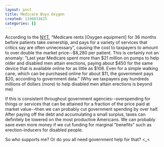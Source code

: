 ```yaml
---
layout: post
title: Medicare Buys Oxygen
created: 1196831625
categories: []
---
```

According to the [NYT](http://www.nytimes.com/2007/11/30/business/30golden.html), "Medicare rents [Oxygen equipment] for 36 months before patients take ownership, and pays for a variety of services that critics say are often unnecessary", causing the cost to taxpayers to amount to over double the market price--$8,280 per patient. This is certainly not an anomaly: "Last year Medicare spent more than $21 million on pumps to help older and disabled men attain erections, paying about $450 for the same device that is available online for as little as $108. Even for a simple walking cane, which can be purchased online for about $11, the government pays $20, according to government data." (Why we taxpayers pay hundreds millions of dollars (more) to help disabled men attain erections is beyond me)

If this is consistent throughout government agencies--overspending for things or services that can be attained for a fraction of the price paid at market value--then we can probably cut government spending by over half. After paying off the debt and accumulating a small surplus, taxes can definitely be lowered on the most productive Americans. We can probably save even more money if we cut funding for marginal "benefits" such as erection-inducers for disabled people.

So who supports me? Or do you all need government help for that? <_<
